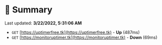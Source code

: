 # 📖 Summary
Last updated: **3/22/2022, 5:31:06 AM**

- `GET` [https://uptimerfree.tk](https://uptimerfree.tk) - **Up** (487ms)
- `GET` [https://monitoruptimer.tk](https://monitoruptimer.tk) - **Down** (69ms)
